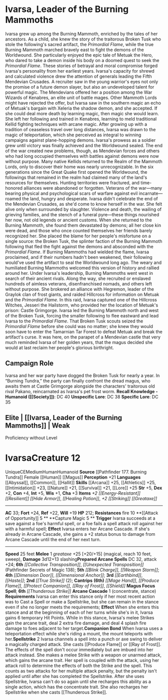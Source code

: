 ﻿---
ac: '33'
alignment: CE
all_resistance: null
burrow_speed: null
charisma: '+3'
climb_speed: null
constitution: '+4'
creature_ability:
- Arcane Cascade
- Attack of Opportunity
- Capture Magic
- Companion Bond
- Spellstrike
creature_family: null
description: "Ivarsa grew up among the Burning Mammoth, enriched by the tales of her\
  \ ancestors. As a child, she knew the story of the traitorous Broken Tusk who stole\
  \ the following's sacred artifact, the <i>Primordial Flame</i>, while the true Burning\
  \ Mammoth marched bravely east to fight the demons of the Worldwound. She particularly\
  \ enjoyed the epic tale of Metuak the Hero, who dared to take a demon inside his\
  \ body on a doomed quest to seek the <i>Primordial Flame</i>. These stories of betrayal\
  \ and moral compromise forged Ivarsa's personality from her earliest years.<br/><br/>\
  \ Ivarsa's capacity for shrewd and calculated violence drew the attention of generals\
  \ leading the Fifth Mendevian Crusades. A recruiter saw in the young warrior's eyes\
  \ not only the promise of a future demon slayer, but also an undeveloped talent\
  \ for powerful magic. The Mendevians offered her a position among the War Wizards\
  \ of Kenabres, an elite unit of battle mages. Other Mammoth Lords might have rejected\
  \ the offer, but Ivarsa saw in the southern magic an echo of Metuak's bargain with\
  \ Xeleria the shadow demon, and she accepted. If she could deal more death by learning\
  \ magic, then magic she would learn. She left her following and trained in Kenabres,\
  \ learning to meld traditional Kellid fighting techniques with arcane magic. After\
  \ growing up with a tradition of ceaseless travel over long distances, Ivarsa was\
  \ drawn to the magic of teleportation, which she perceived as integral to winning\
  \ campaigns against plane-hopping demons.<br/><br/> Ivarsa's prowess as a soldier\
  \ grew until victory was finally achieved and the Worldwound sealed. The end of\
  \ the war created new problems, though, as Mendevian forces and others who had long\
  \ occupied themselves with battles against demons were now without purpose. Many\
  \ native Kellids returned to the Realm of the Mammoth Lords, only to discover their\
  \ home was nearly unrecognizable. In the six generations since the Great Quake first\
  \ opened the Worldwound, the followings that remained in the realm had claimed many\
  \ of the land's resources for themselves. Hunting territories were fractured, and\
  \ time-honored alliances were abandoned or forgotten. Veterans of the war\u2014\
  many bearing physical and psychological scars of warfare against evil incarnate\u2014\
  \ roamed the land, hungry and desperate.<br/><br/> Ivarsa didn't celebrate the end\
  \ of the Mendevian Crusades, as she'd come to know herself in the war. She felt\
  \ alive only when surrounded by slaughter. Violence and death, the wailing of grieving\
  \ families, and the stench of a funeral pyre\u2014these things nourished her now,\
  \ not old legends or ancient customs. When she returned to the Burning Mammoth,\
  \ she found them devastated by demons; all her close kin were dead, and those who\
  \ once counted themselves her friends barely recognized her.<br/><br/> She placed\
  \ the blame for her people's misfortune on a single source: the Broken Tusk, the\
  \ splinter faction of the Burning Mammoth following that fled the fight against\
  \ the demons and absconded with the <i>Primordial Flame</i>. If Burning Mammoths\
  \ had wielded the flame, Ivarsa proclaimed, and if their numbers hadn't been weakened,\
  \ their following would've used the artifact to seal the Worldwound long ago. The\
  \ weary and humiliated Burning Mammoths welcomed this version of history and rallied\
  \ around her.<br/><br/> Under Ivarsa's leadership, Burning Mammoths went west in\
  \ search of their ancient rivals. Along the way, she recruited or enslaved hundreds\
  \ of aimless veterans, disenfranchised nomads, and others left without purpose.\
  \ She brokered an alliance with Hegremon, leader of the Graylok clan of frost giants,\
  \ and raided Hillcross for information on Metuak and the <i>Primordial Flame</i>.\
  \ In this raid, Ivarsa captured one of the Hillcross Witches, Jesseri the Hailstorm,\
  \ who provided her the location of Metuak's prison: Castle Grimgorge. Ivarsa led\
  \ the Burning Mammoth north and west of the Broken Tusk, forcing the smaller following\
  \ to flee eastward and lead Ivarsa to the <i>Primordial Flame</i>. That Broken Tusk\
  \ scouts seized the <i>Primordial Flame</i> before she could was no matter; she\
  \ knew they would soon have to enter the Tamarnian Tar Forest to defeat Metuak and\
  \ break the artifact's curse. It was here, on the parapet of a Mendevian castle\
  \ that very much reminded Ivarsa of her golden years, that the magus decided she\
  \ would at last reclaim her people's glorious birthright."
dexterity: '+2'
element: null
fly_speed: null
fortitude: '+24'
hp: '212'
id: '1832'
immunity: null
intelligence: '+5'
land_speed: '25'
language:
- '[[DATABASE/language/Abyssal|Abyssal]]'
- '[[DATABASE/language/Common|Common]]'
- '[[DATABASE/language/Hallit|Hallit]]'
level: '12'
max_speed: '25'
name: Ivarsa
perception: '+21'
rarity: Unique
reflex: '+22'
resistance:
- '[[DATABASE/trait/Fire|fire]] 10'
rus_type_level: null
sense: null
size: Medium
skill:
- '[[DATABASE/skill/Arcana|Arcana]] +25'
- '[[DATABASE/skill/Athletics|Athletics]] +25'
- '[[DATABASE/skill/Intimidation|Intimidation]] +23'
- '[[DATABASE/skill/Nature|Nature]] +21'
- '[[DATABASE/skill/Survival|Survival]] +21'
- '[[DATABASE/skill/Lore|Warfare Lore]] +25'
source: '[[DATABASE/source/Pathfinder 177. Burning Tundra|Pathfinder #177: Burning
  Tundra]]'
speed:
- 25 feet
spell:
- '[[DATABASE/spell/Blink Charge|Blink Charge]]'
- '[[DATABASE/spell/Collective Transposition|Collective Transposition]]'
- '[[DATABASE/spell/Dimension Door|Dimension Door]]'
- '[[DATABASE/spell/Dimensional Anchor|Dimensional Anchor]]'
- '[[DATABASE/spell/Earthbind|Earthbind]]'
- '[[DATABASE/spell/Haste|Haste]]'
- '[[DATABASE/spell/Mage Hand|Mage Hand]]'
- '[[DATABASE/spell/Produce Flame|Produce Flame]]'
- '[[DATABASE/spell/Protect Companion|Protect Companion]]'
- '[[DATABASE/spell/Ray of Frost|Ray of Frost]]'
- '[[DATABASE/spell/Shield|Shield]]'
- '[[DATABASE/spell/Thunderous Strike|Thunderous Strike]]'
- '[[DATABASE/spell/True Strike|True Strike]]'
- '[[DATABASE/spell/Unexpected Transposition|Unexpected Transposition]]'
- '[[DATABASE/spell/Weapon Storm|Weapon Storm]]'
strength: '+5'
strength_req: '5'
strongest_save:
- Fortitude
swim_speed: null
trait:
- '[[DATABASE/trait/Human|Human]]'
- '[[DATABASE/trait/Humanoid|Humanoid]]'
- '[[DATABASE/trait/Unique|Unique]]'
type: Creature
vision: null
weakest_save:
- Will
weakness: null
will: '+19'
wisdom: '+1'

---
# Ivarsa, Leader of the Burning Mammoths

Ivarsa grew up among the Burning Mammoth, enriched by the tales of her ancestors. As a child, she knew the story of the traitorous Broken Tusk who stole the following's sacred artifact, the _Primordial Flame_, while the true Burning Mammoth marched bravely east to fight the demons of the Worldwound. She particularly enjoyed the epic tale of Metuak the Hero, who dared to take a demon inside his body on a doomed quest to seek the _Primordial Flame_. These stories of betrayal and moral compromise forged Ivarsa's personality from her earliest years.
 Ivarsa's capacity for shrewd and calculated violence drew the attention of generals leading the Fifth Mendevian Crusades. A recruiter saw in the young warrior's eyes not only the promise of a future demon slayer, but also an undeveloped talent for powerful magic. The Mendevians offered her a position among the War Wizards of Kenabres, an elite unit of battle mages. Other Mammoth Lords might have rejected the offer, but Ivarsa saw in the southern magic an echo of Metuak's bargain with Xeleria the shadow demon, and she accepted. If she could deal more death by learning magic, then magic she would learn. She left her following and trained in Kenabres, learning to meld traditional Kellid fighting techniques with arcane magic. After growing up with a tradition of ceaseless travel over long distances, Ivarsa was drawn to the magic of teleportation, which she perceived as integral to winning campaigns against plane-hopping demons.
 Ivarsa's prowess as a soldier grew until victory was finally achieved and the Worldwound sealed. The end of the war created new problems, though, as Mendevian forces and others who had long occupied themselves with battles against demons were now without purpose. Many native Kellids returned to the Realm of the Mammoth Lords, only to discover their home was nearly unrecognizable. In the six generations since the Great Quake first opened the Worldwound, the followings that remained in the realm had claimed many of the land's resources for themselves. Hunting territories were fractured, and time-honored alliances were abandoned or forgotten. Veterans of the war—many bearing physical and psychological scars of warfare against evil incarnate— roamed the land, hungry and desperate.
 Ivarsa didn't celebrate the end of the Mendevian Crusades, as she'd come to know herself in the war. She felt alive only when surrounded by slaughter. Violence and death, the wailing of grieving families, and the stench of a funeral pyre—these things nourished her now, not old legends or ancient customs. When she returned to the Burning Mammoth, she found them devastated by demons; all her close kin were dead, and those who once counted themselves her friends barely recognized her.
 She placed the blame for her people's misfortune on a single source: the Broken Tusk, the splinter faction of the Burning Mammoth following that fled the fight against the demons and absconded with the _Primordial Flame_. If Burning Mammoths had wielded the flame, Ivarsa proclaimed, and if their numbers hadn't been weakened, their following would've used the artifact to seal the Worldwound long ago. The weary and humiliated Burning Mammoths welcomed this version of history and rallied around her.
 Under Ivarsa's leadership, Burning Mammoths went west in search of their ancient rivals. Along the way, she recruited or enslaved hundreds of aimless veterans, disenfranchised nomads, and others left without purpose. She brokered an alliance with Hegremon, leader of the Graylok clan of frost giants, and raided Hillcross for information on Metuak and the _Primordial Flame_. In this raid, Ivarsa captured one of the Hillcross Witches, Jesseri the Hailstorm, who provided her the location of Metuak's prison: Castle Grimgorge. Ivarsa led the Burning Mammoth north and west of the Broken Tusk, forcing the smaller following to flee eastward and lead Ivarsa to the _Primordial Flame_. That Broken Tusk scouts seized the _Primordial Flame_ before she could was no matter; she knew they would soon have to enter the Tamarnian Tar Forest to defeat Metuak and break the artifact's curse. It was here, on the parapet of a Mendevian castle that very much reminded Ivarsa of her golden years, that the magus decided she would at last reclaim her people's glorious birthright.

## Campaign Role

Ivarsa and her war party have dogged the Broken Tusk for nearly a year. In “Burning Tundra,” the party can finally confront the dread magus, who awaits them at Castle Grimgorge alongside the characters' traitorous old rival Pakano, reincarnated as Ivarsa's pet frost worm.
**Recall Knowledge - Humanoid ([[Society]])**: DC 40
**Unspecific Lore**: DC 38
**Specific Lore**: DC 35

## Elite | [[Ivarsa, Leader of the Burning Mammoths]] | Weak
Proficiency without Level

# Ivarsa<span class="item-type">Creature 12</span>

<span class="trait-unique item-trait">Unique</span><span class="trait-alignment item-trait">CE</span><span class="trait-size item-trait">Medium</span><span class="item-trait">Human</span><span class="item-trait">Humanoid</span>
**Source** [[Pathfinder 177. Burning Tundra]]
Female [[Human]] [[Magus]]
**Perception** +21
**Languages** [[Abyssal]], [[Common]], [[Hallit]]
**Skills** [[Arcana]] +25, [[Athletics]] +25, [[Intimidation]] +23, [[Nature]] +21, [[Survival]] +21, [[Lore]] +25
**Str** +5, **Dex** +2, **Con** +4, **Int** +5, **Wis** +1, **Cha** +3
**Items** _+2 [[Energy-Resistant]] [[Resilient]] [[Hide Armor]]_, _[[Healing Potion]]_, _+2 [[Striking]] [[Greataxe]]_

---
**AC** 33; **Fort** +24, **Ref** +22, **Will** +19
**HP** 212; **Resistances** fire 10
<span class="in-box-ability">**[[Attack of Opportunity]] <span class="action-icon">5</span> ** </span><span class="in-box-ability">**Capture Magic <span class="action-icon">5</span> ** **Trigger** Ivarsa succeeds at a save against a foe's harmful spell, or a foe fails a spell attack roll against her with a harmful spell; **Effect** Ivarsa enters her Arcane Cascade. If she's already in Arcane Cascade, she gains a +2 status bonus to damage from Arcane Cascade until the end of her next turn.</span>

---
**Speed** 25 feet
<span class="in-box-ability">**Melee** <span class="action-icon">1</span> _greataxe_ +25 [+20/+15] (magical, reach 10 feet, sweep), **Damage** 3d12+13 slashing</span>**Prepared Arcane Spells** DC 32, attack +24; **6th** _[[Collective Transposition]]_, _[[Unexpected Transposition]]_ (Pathfinder Secrets of Magic 138); **5th** _[[Blink Charge]]_, _[[Weapon Storm]]_; **4th** _[[Dimension Door]]_, _[[Dimensional Anchor]]_; **3rd** _[[Earthbind]]_, _[[Haste]]_; **2nd** _[[True Strike]]_ (2); **Cantrips** **(6th)** _[[Mage Hand]]_, _[[Produce Flame]]_, _[[Protect Companion]]_, _[[Ray of Frost]]_, _[[Shield]]_
**Magus Focus Spell**; **6th** _[[Thunderous Strike]]_
<span class="in-box-ability">**Arcane Cascade** <span class="action-icon">1</span> (concentrate, stance) **Requirements** Ivarsa can enter this stance only if her most recent action was to Cast a Spell or make a Spellstrike, but she can remain in the stance even if she no longer meets the requirements; **Effect** When she enters this stance and at the beginning of each of her turns while she's in it, Ivarsa gains 6 temporary Hit Points. While in this stance, Ivarsa's melee Strikes gain the arcane trait, deal 2 extra fire damage, and deal 4 splash fire damage to foes adjacent to her target.</span><span class="in-box-ability">**Companion Bond** When Ivarsa uses a teleportation effect while she's riding a mount, the mount teleports with her.</span><span class="in-box-ability">**Spellstrike** <span class="action-icon">2</span> Ivarsa channels a spell into a punch or axe swing to deliver a magically charged attack. She casts [[Produce Flame]] or [[Ray of Frost]]. The effects of the spell don't occur immediately but are imbued into her attack instead. She makes a melee Strike with a weapon or unarmed attack, which gains the arcane trait. Her spell is coupled with the attack, using her attack roll to determine the effects of both the Strike and the spell. This counts as two attacks for her multiple attack penalty, but the penalty isn't applied until after she has completed the Spellstrike. After she uses Spellstrike, Ivarsa can't do so again until she recharges this ability as a single action, which has the concentrate trait. She also recharges her Spellstrike when she casts [[Thunderous Strike]].</span>